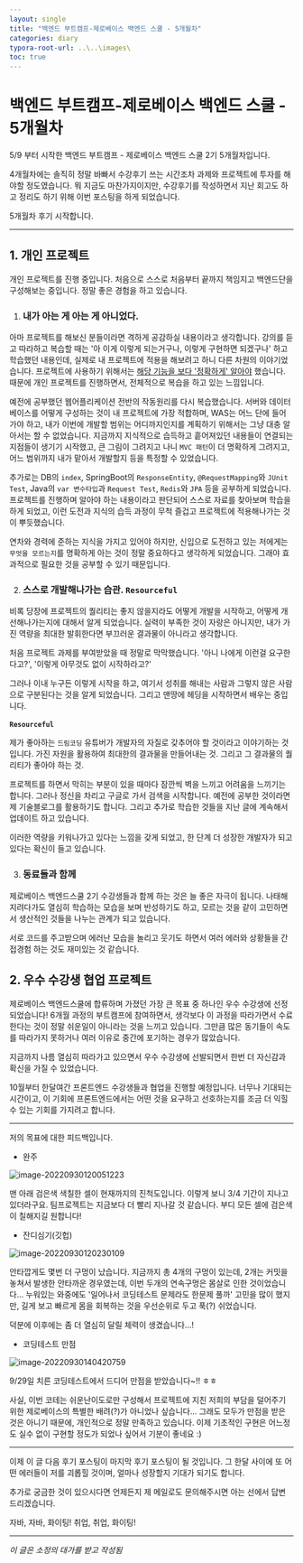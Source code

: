 ```yaml
---
layout: single
title: "백엔드 부트캠프-제로베이스 백엔드 스쿨 - 5개월차"
categories: diary
typora-root-url: ..\..\images\
toc: true
---
```


# 백엔드 부트캠프-제로베이스 백엔드 스쿨 - 5개월차



5/9 부터 시작한 백엔드 부트캠프 - 제로베이스 백엔드 스쿨 2기 5개월차입니다. 

4개월차에는 솔직히 정말 바빠서 수강후기 쓰는 시간조차 과제와 프로젝트에 투자를 해야할 정도였습니다. 뭐 지금도 마찬가지이지만, 수강후기를 작성하면서 지난 회고도 하고 정리도 하기 위해 이번 포스팅을 하게 되었습니다.

5개월차 후기 시작합니다.

------



## 1. 개인 프로젝트

개인 프로젝트를 진행 중입니다. 처음으로 스스로 처음부터 끝까지 책임지고 백엔드단을 구성해보는 중입니다. 정말 좋은 경험을 하고 있습니다.



1. ### 내가 아는 게 아는 게 아니었다.

아마 프로젝트를 해보신 분들이라면 격하게 공감하실 내용이라고 생각합니다. 강의를 듣고 따라하고 복습할 때는 '아 이게 이렇게 되는거구나, 이렇게 구현하면 되겠구나' 하고 학습했던 내용인데, 실제로 내 프로젝트에 적용을 해보려고 하니 다른 차원의 이야기었습니다. 프로젝트에 사용하기 위해서는 <u>해당 기능을 보다 '정확하게' 알아야</u> 했습니다. 때문에 개인 프로젝트를 진행하면서, 전체적으로 복습을 하고 있는 느낌입니다.

예전에 공부했던 웹어플리케이션 전반의 작동원리를 다시 복습했습니다. 서버와 데이터베이스를 어떻게 구성하는 것이 내 프로젝트에 가장 적합하며, WAS는 어느 단에 들어가야 하고, 내가 이번에 개발할 범위는 어디까지인지를 계획하기 위해서는 그냥 대충 알아서는 할 수 없었습니다. 지금까지 지식적으로 습득하고 흩어져있던 내용들이 연결되는 지점들이 생기기 시작했고, 큰 그림이 그려지고 나니 `MVC 패턴`이 더 명확하게 그려지고, 어느 범위까지 내가 맡아서 개발할지 등을 특정할 수 있었습니다.

추가로는 DB의 `index`, SpringBoot의 `ResponseEntity`, `@RequestMapping`와 `JUnit Test`, Java의 `var 변수타입`과 `Request Test`, `Redis`와  `JPA` 등을 공부하게 되었습니다. 프로젝트를 진행하며 알아야 하는 내용이라고 판단되어 스스로 자료를 찾아보며 학습을 하게 되었고, 이런 도전과 지식의 습득 과정이 무척 즐겁고 프로젝트에 적용해나가는 것이 뿌듯했습니다.

연차와 경력에 준하는 지식을 가지고 있어야 하지만, 신입으로 도전하고 있는 저에게는 `무엇을 모르는지`를 명확하게 아는 것이 정말 중요하다고 생각하게 되었습니다. 그래야 효과적으로 필요한 것을 공부할 수 있기 때문입니다.



2. ### 스스로 개발해나가는 습관. `Resourceful`

비록 당장에 프로젝트의 퀄리티는 좋지 않을지라도 어떻게 개발을 시작하고, 어떻게 개선해나가는지에 대해서 알게 되었습니다. 실력이 부족한 것이 자랑은 아니지만, 내가 가진 역량을 최대한 발휘한다면 부끄러운 결과물이 아니라고 생각합니다.

처음 프로젝트 과제를 부여받았을 때 정말로 막막했습니다.  '아니 나에게 이런걸 요구한다고?', '이렇게 아무것도 없이 시작하라고?' 

그러나 이내 누구든 이렇게 시작을 하고, 여기서 성취를 해내는 사람과 그렇지 않은 사람으로 구분된다는 것을 알게 되었습니다. 그리고 맨땅에 헤딩을 시작하면서 배우는 중입니다.

**`Resourceful`**

제가 좋아하는 `드림코딩` 유튜버가 개발자의 자질로 갖추어야 할 것이라고 이야기하는 것입니다. 가진 자원을 활용하여 최대한의 결과물을 만들어내는 것. 그리고 그 결과물의 퀄리티가 좋아야 하는 것.

프로젝트를 하면서 막히는 부분이 있을 때마다 잠깐씩 벽을 느끼고 어려움을 느끼기는 합니다. 그러나 정신을 차리고 구글로 가서 검색을 시작합니다. 예전에 공부한 것이라면 제 기술블로그를 활용하기도 합니다. 그리고 추가로 학습한 것들을 지난 글에 계속해서 업데이트 하고 있습니다. 

이러한 역량을 키워나가고 있다는 느낌을 갖게 되었고, 한 단계 더 성장한 개발자가 되고 있다는 확신이 들고 있습니다.



3. ### 동료들과 함께

제로베이스 백엔드스쿨 2기 수강생들과 함께 하는 것은 늘 좋은 자극이 됩니다. 나태해 지려다가도 열심히 학습하는 모습을 보며 반성하기도 하고, 모르는 것을 같이 고민하면서 생산적인 것들을 나누는 관계가 되고 있습니다.

서로 코드를 주고받으며 에러난 모습을 놀리고 웃기도 하면서 여러 에러와 상황들을 간접경험 하는 것도 재미있는 것 같습니다. 





## 2. 우수 수강생 협업 프로젝트

제로베이스 백엔드스쿨에 합류하며 가졌던 가장 큰 목표 중 하나인 우수 수강생에 선정되었습니다! 6개월 과정의 부트캠프에 참여하면서, 생각보다 이 과정을 따라가면서 수료한다는 것이 정말 쉬운일이 아니라는 것을 느끼고 있습니다. 그만큼 많은 동기들이 속도를 따라가지 못하거나 여러 이유로 중간에 포기하는 경우가 많았습니다.

지금까지 나름 열심히 따라가고 있으면서 우수 수강생에 선발되면서 한번 더 자신감과 확신을 가질 수 있었습니다.

10월부터 한달여간 프론트엔드 수강생들과 협업을 진행할 예정입니다. 너무나 기대되는 시간이고, 이 기회에 프론트엔드에서는 어떤 것을 요구하고 선호하는지를 조금 더 익힐 수 있는 기회를 가지려고 합니다.



------

저의 목표에 대한 피드백입니다.

- 완주

![image-20220930120051223](..\..\images\image-20220930120051223.png)

맨 아래 검은색 색칠한 셀이 현재까지의 진척도입니다. 이렇게 보니 3/4 기간이 지나고 있더라구요. 팀프로젝트는 지금보다 더 빨리 지나갈 것 같습니다. 부디 모든 셀에 검은색이 칠해지길 원합니다!



- 잔디심기(깃헙)

![image-20220930120230109](..\..\images\image-20220930120230109.png)

안타깝게도 몇번 더 구멍이 났습니다. 지금까지 총 4개의 구멍이 있는데, 2개는 커밋을 놓쳐서 발생한 안타까운 경우였는데, 이번 두개의 연속구멍은 몸살로 인한 것이었습니다... 누워있는 와중에도 '일어나서 코딩테스트 문제라도 한문제 풀까' 고민을 많이 했지만, 길게 보고 빠르게 몸을 회복하는 것을 우선순위로 두고 푹(?) 쉬었습니다.

덕분에 이후에는 좀 더 열심히 달릴 체력이 생겼습니다...!



- 코딩테스트 만점

![image-20220930140420759](..\..\images\image-20220930140420759.png)

9/29일 치른 코딩테스트에서 드디어 만점을 받았습니다~!! ㅎㅎ

사실, 이번 코테는 쉬운난이도로만 구성해서 프로젝트에 지친 저희의 부담을 덜어주기 위한 제로베이스의 특별한 배려(?)가 아니었나 싶습니다... 그래도 모두가 만점을 받은 것은 아니기 때문에, 개인적으로 정말 만족하고 있습니다. 이제 기초적인 구현은 어느정도 실수 없이 구현할 정도가 되었나 싶어서 기분이 좋네요 :)



------

이제 이 글 다음 후기 포스팅이 마지막 후기 포스팅이 될 것입니다. 그 한달 사이에 또 어떤 에러들이 저를 괴롭힐 것이며, 얼마나 성장할지 기대가 되기도 합니다.

추가로 궁금한 것이 있으시다면 언제든지 제 메일로도 문의해주시면 아는 선에서 답변 드리겠습니다.

자바, 자바, 화이팅! 취업, 취업, 화이팅!

------

*이 글은 소정의 대가를 받고 작성됨*